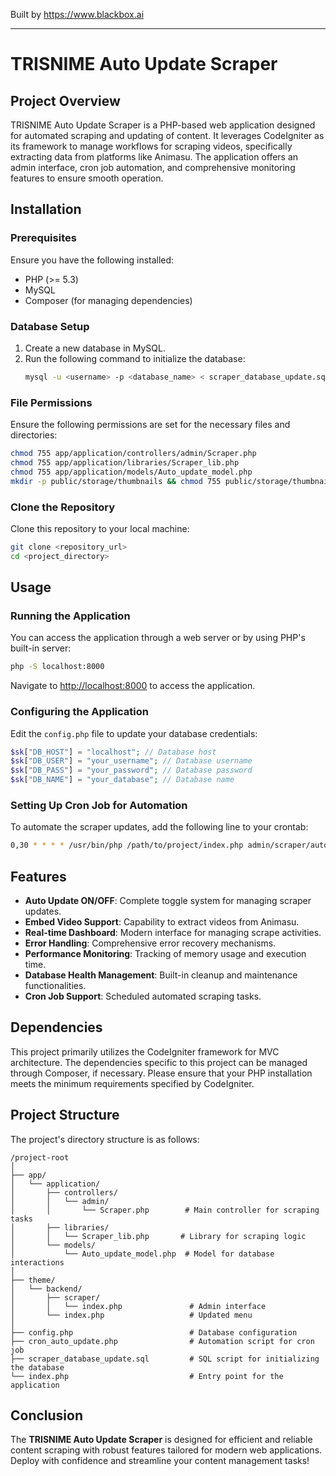 
Built by https://www.blackbox.ai

---

# TRISNIME Auto Update Scraper

## Project Overview
TRISNIME Auto Update Scraper is a PHP-based web application designed for automated scraping and updating of content. It leverages CodeIgniter as its framework to manage workflows for scraping videos, specifically extracting data from platforms like Animasu. The application offers an admin interface, cron job automation, and comprehensive monitoring features to ensure smooth operation.

## Installation

### Prerequisites
Ensure you have the following installed:
- PHP (>= 5.3)
- MySQL
- Composer (for managing dependencies)

### Database Setup
1. Create a new database in MySQL.
2. Run the following command to initialize the database:
    ```bash
    mysql -u <username> -p <database_name> < scraper_database_update.sql
    ```

### File Permissions
Ensure the following permissions are set for the necessary files and directories:
```bash
chmod 755 app/application/controllers/admin/Scraper.php
chmod 755 app/application/libraries/Scraper_lib.php
chmod 755 app/application/models/Auto_update_model.php
mkdir -p public/storage/thumbnails && chmod 755 public/storage/thumbnails
```

### Clone the Repository
Clone this repository to your local machine:
```bash
git clone <repository_url>
cd <project_directory>
```

## Usage

### Running the Application
You can access the application through a web server or by using PHP's built-in server:
```bash
php -S localhost:8000
```
Navigate to [http://localhost:8000](http://localhost:8000) to access the application.

### Configuring the Application
Edit the `config.php` file to update your database credentials:
```php
$sk["DB_HOST"] = "localhost"; // Database host
$sk["DB_USER"] = "your_username"; // Database username
$sk["DB_PASS"] = "your_password"; // Database password
$sk["DB_NAME"] = "your_database"; // Database name
```

### Setting Up Cron Job for Automation
To automate the scraper updates, add the following line to your crontab:
```bash
0,30 * * * * /usr/bin/php /path/to/project/index.php admin/scraper/auto_update
```

## Features
- **Auto Update ON/OFF**: Complete toggle system for managing scraper updates.
- **Embed Video Support**: Capability to extract videos from Animasu.
- **Real-time Dashboard**: Modern interface for managing scrape activities.
- **Error Handling**: Comprehensive error recovery mechanisms.
- **Performance Monitoring**: Tracking of memory usage and execution time.
- **Database Health Management**: Built-in cleanup and maintenance functionalities.
- **Cron Job Support**: Scheduled automated scraping tasks.

## Dependencies
This project primarily utilizes the CodeIgniter framework for MVC architecture. The dependencies specific to this project can be managed through Composer, if necessary. Please ensure that your PHP installation meets the minimum requirements specified by CodeIgniter.

## Project Structure
The project's directory structure is as follows:
```
/project-root
│
├── app/
│   └── application/
│       ├── controllers/
│       │   └── admin/
│       │       └── Scraper.php        # Main controller for scraping tasks
│       ├── libraries/
│       │   └── Scraper_lib.php       # Library for scraping logic
│       └── models/
│           └── Auto_update_model.php  # Model for database interactions
│
├── theme/
│   └── backend/
│       ├── scraper/
│       │   └── index.php               # Admin interface
│       └── index.php                   # Updated menu
│
├── config.php                          # Database configuration
├── cron_auto_update.php                # Automation script for cron job
├── scraper_database_update.sql         # SQL script for initializing the database
└── index.php                           # Entry point for the application
```

## Conclusion
The **TRISNIME Auto Update Scraper** is designed for efficient and reliable content scraping with robust features tailored for modern web applications. Deploy with confidence and streamline your content management tasks!